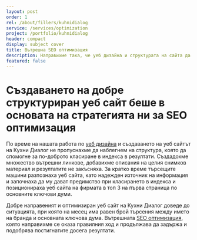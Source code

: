 ```yaml
---
layout: post
order: 1
rel: /about/fillers/kuhnidialog
service: /services/optimization
project: /portfolio/kuhnidialog
header: compact
display: subject cover
title: Вътрешна SEO оптимизация
description: Направихме така, че уеб дизайна и структурата на сайта да отговарят на всички изисквания за по-добре индексиране то търсачките
featured: false
---
```

# Създаването на добре структуриран уеб сайт беше в основата на стратегията ни за SEO оптимизация

По време на нашата работа по [уеб дизайна](./../../маркетинг/уеб-дизайн.html) и създаването на уеб сайтът на Кухни Диалог не пропуснахме да наблегнем на структура, която да спомогне за по-доброто класиране в индекса в резултати. Създадохме множество вътрешни линкове, добавихме описания на целия снимков материал и резултатите не закъсняха. За кратко време търсещите машини разпознаха уеб сайта, като надежден източник на информация и започнаха да му дават предимство при класирането в индекса и позиционираха уеб сайта на фирмата в топ 3 на първа страница по основните ключови думи. 

Добре направеният и оптимизиран уеб сайт на Кухни Диалог доведе до ситуацията, при която на месец има равен брой търсения между името на бранда и основната ключова дума. Вътрешната [SEO оптимизация](./../../маркетинг/seo-оптимизация.html), която направихме се оказа правилния ход и продължава да задържа и подобрява постигнатите досега резултати.